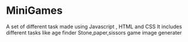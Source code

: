 # MiniGames
A set of different task made using Javascript , HTML and CSS
It includes different tasks like
age finder
Stone,paper,sissors game
image generater

